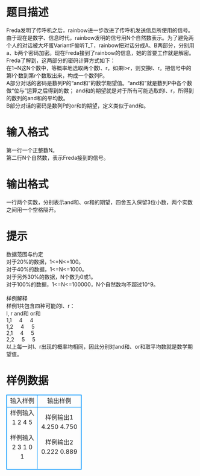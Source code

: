# 

 
 # 题目描述 
Freda发明了传呼机之后，rainbow进一步改进了传呼机发送信息所使用的信号。由于现在是数字、信息时代，rainbow发明的信号用N个自然数表示。为了避免两个人的对话被大坏蛋VariantF偷听T_T，rainbow把对话分成A、B两部分，分别用a、b两个密码加密。现在Freda接到了rainbow的信息，她的首要工作就是解密。Freda了解到，这两部分的密码计算方式如下：<br>在1~N这N个数中，等概率地选取两个数l、r，如果l&gt;r，则交换l、r。把信号中的第l个数到第r个数取出来，构成一个数列P。<br>A部分对话的密码是数列P的“and和”的数学期望值。“and和”就是数列P中各个数做“位与”运算之后得到的数；&nbsp;and和的期望就是对于所有可能选取的l、r，所得到的数列的and和的平均数。<br>B部分对话的密码是数列P的or和的期望，定义类似于and和。<br> 

 
 # 输入格式 
第一行一个正整数N。<br>第二行N个自然数，表示Freda接到的信号。<br> 

 
 # 输出格式 
一行两个实数，分别表示and和、or和的期望，四舍五入保留3位小数，两个实数之间用一个空格隔开。<br> 

 
 # 提示 
数据范围与约定<br>对于20%的数据，1&lt;=N&lt;=100。<br>对于40%的数据，1&lt;=N&lt;=1000。<br>对于另外30%的数据，N个数为0或1。<br>对于100%的数据，1&lt;=N&lt;=100000，N个自然数均不超过10^9。<br><br>样例解释<br>样例1共包含四种可能的l、r：<br>l,&nbsp;r	and和	or和<br>1,1	&nbsp;&nbsp;&nbsp;&nbsp;4	&nbsp;&nbsp;&nbsp;&nbsp;4<br>1,2&nbsp;&nbsp;&nbsp;&nbsp;	4	&nbsp;&nbsp;&nbsp;&nbsp;5<br>2,1	&nbsp;&nbsp;&nbsp;&nbsp;4&nbsp;&nbsp;&nbsp;&nbsp;&nbsp;5<br>2,2&nbsp;&nbsp;&nbsp;&nbsp;	5	&nbsp;&nbsp;&nbsp;&nbsp;5<br>以上每一对l、r出现的概率均相同，因此分别对and和、or和取平均数就是数学期望值。<br> 
# 样例数据
<style>
        table,table tr th, table tr td { border:1px solid #0094ff; }
        table { width: 200px; min-height: 25px; line-height: 25px; text-align: center; border-collapse: collapse;}   
    </style>
<table>
	<tr>
		<td>输入样例</td>
		<td>输出样例</td>
	</tr>
<tr><td>样例输入1
2
4 5

样例输入2
3
1 0 1
</td><td>样例输出1
4.250 4.750

样例输出2
0.222 0.889
</td></tr></table>
